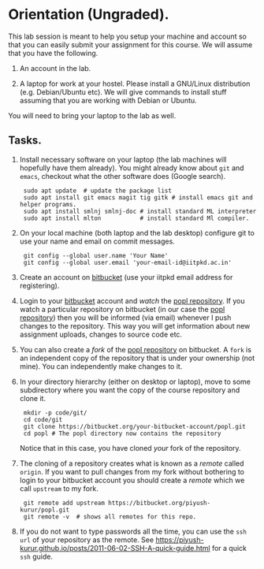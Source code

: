 # Orientation (Ungraded).

This lab session is meant to help you setup your machine and account
so that you can easily submit your assignment for this course. We will
assume that you have the following.

1. An account in the lab.

2. A laptop for work at your hostel. Please install a GNU/Linux
   distribution (e.g. Debian/Ubuntu etc). We will give commands to install
   stuff assuming that you are working with Debian or Ubuntu.


You will need to bring your laptop to the lab as well.

## Tasks.

1. Install necessary software on your laptop (the lab machines will
   hopefully have them already). You might already know about `git`
   and `emacs`, checkout what the other software does (Google search).

	    sudo apt update  # update the package list
        sudo apt install git emacs magit tig gitk # install emacs git and helper programs.
        sudo apt install smlnj smlnj-doc # install standard ML interpreter
        sudo apt install mlton           # install standard Ml compiler.


2. On your local machine (both laptop and the lab desktop) configure
   git to use your name and email on commit messages.

        git config --global user.name 'Your Name'
		git config --global user.email 'your-email-id@iitpkd.ac.in'


3. Create an account on [bitbucket] (use your iitpkd email address for
   registering).

4. Login to your [bitbucket] account and _watch_ the [popl
   repository][popl]. If you watch a particular repository on
   bitbucket (in our case the [popl repository][popl]) then you will
   be informed (via email) whenever I push changes to the
   repository. This way you will get information about new assignment
   uploads, changes to source code etc.

5. You can also create a _fork_ of the [popl repository][popl] on
   bitbucket. A `fork` is an independent copy of the repository that
   is under your ownership (not mine). You can independently make
   changes to it.

6. In your directory hierarchy (either on desktop or laptop), move to
   some subdirectory where you want the copy of the course repository
   and clone it.

        mkdir -p code/git/
        cd code/git
		git clone https://bitbucket.org/your-bitbucket-account/popl.git
		cd popl # The popl directory now contains the repository

   Notice that in this case, you have cloned _your_ fork of the repository.

7. The cloning of a repository creates what is known as a _remote_
   called `origin`. If you want to pull changes from my fork without
   bothering to login to your bitbucket account you should create a
   _remote_ which we call `upstream` to my fork.

        git remote add upstream https://bitbucket.org/piyush-kurur/popl.git
        git remote -v  # shows all remotes for this repo.

8. If you do not want to type passwords all the time, you can use the
   `ssh url` of your repository as the remote. See
   https://piyush-kurur.github.io/posts/2011-06-02-SSH-A-quick-guide.html
   for a quick `ssh` guide.

[bitbucket]: <https://bitbucket.org> "Bitbucket"
[popl]: <https://bitbucket.org/piyush-kurur/popl> "PoPL course repository"
